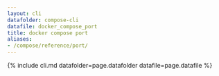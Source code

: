 ```yaml
---
layout: cli
datafolder: compose-cli
datafile: docker_compose_port
title: docker compose port
aliases:
- /compose/reference/port/
---
```

<!--
Sorry, but the contents of this page are automatically generated from
Docker's source code. If you want to suggest a change to the text that appears
here, you'll need to find the string by searching this repo:
https://github.com/docker/compose
-->
{% include cli.md datafolder=page.datafolder datafile=page.datafile %}
